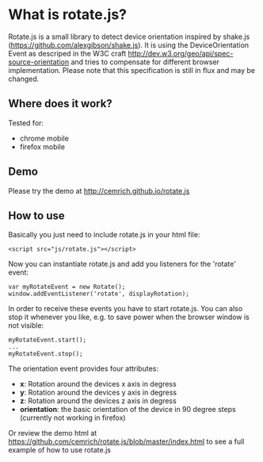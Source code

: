 # What is rotate.js?

Rotate.js is a small library to detect device orientation inspired by 
shake.js (https://github.com/alexgibson/shake.js). It is using the 
DeviceOrientation Event as descriped in the W3C craft
http://dev.w3.org/geo/api/spec-source-orientation and tries to 
compensate for different browser implementation.
Please note that this specification is still in flux and may be changed.

## Where does it work?
Tested for:
- chrome mobile
- firefox mobile

## Demo
Please try the demo at http://cemrich.github.io/rotate.js

## How to use
Basically you just need to include rotate.js in your html file:

	<script src="js/rotate.js"></script>

Now you can instantiate rotate.js and add you listeners for the 'rotate' event:

	var myRotateEvent = new Rotate();
	window.addEventListener('rotate', displayRotation);

In order to receive these events you have to start rotate.js. You can also stop it whenever you like, e.g. to save power when the browser window is not visible:

	myRotateEvent.start();
	...
	myRotateEvent.stop();

The orientation event provides four attributes:
- **x**: Rotation around the devices x axis in degress
- **y**: Rotation around the devices y axis in degress
- **z**: Rotation around the devices z axis in degress
- **orientation**: the basic orientation of the device in 90 degree steps (currently not working in firefox)

Or review the demo html at https://github.com/cemrich/rotate.js/blob/master/index.html to see a full example of how to use rotate.js